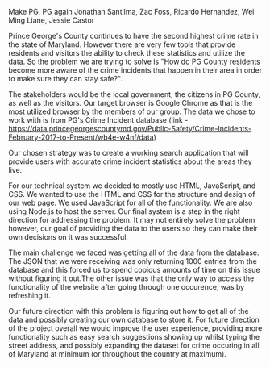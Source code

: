 Make PG, PG again
Jonathan Santilma, Zac Foss, Ricardo Hernandez, Wei Ming Liane, Jessie Castor

Prince George's County continues to have the second highest crime rate in the state of Maryland. However there are very few tools that provide residents and visitors the ability to check these statistics and utilize the data. So the problem we are trying to solve is "How do PG County residents become more aware of the crime incidents that happen in their area in order to make sure they can stay safe?". 

The stakeholders would be the local government, the citizens in PG County, as well as the visitors. 
Our target browser is Google Chrome as that is the most utilized browser by the members of our group. 
The data we chose to work with is from PG's Crime Incident database (link - https://data.princegeorgescountymd.gov/Public-Safety/Crime-Incidents-February-2017-to-Present/wb4e-w4nf/data)

Our chosen strategy was to create a working search application that will provide users with accurate crime incident statistics about the areas they live. 

For our technical system we decided to mostly use HTML, JavaScript, and CSS. We wanted to use the HTML and CSS for the structure and design of our web page. We used JavaScript for all of the functionality.
We are also using Node.js to host the server. 
Our final system is a step in the right direction for addressing the problem. It may not entirely solve the problem however, our goal of providing the data to the users so they can make their own decisions on it was successful. 

The main challenge we faced was getting all of the data from the database. The JSON that we were receiving was only returning 1000 entries from the database and this forced us to spend copious amounts of time on this issue without figuring it out.The other issue was that the only way to access the functionality of the website after going through one occurence, was by refreshing it.
 
Our future direction with this problem is figuring out how to get all of the data and possibly creating our own database to store it. For future direction of the project overall we would improve the user experience, providing more functionality such as easy search suggestions showing up whilst typing the street address, and possibly expanding the dataset for crime occuring in all of Maryland at minimum (or throughout the country at maximum).
